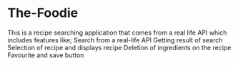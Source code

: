 # The-Foodie
This is a recipe searching application that comes from a real life API which includes features like; Search from a real-life API Getting result of search Selection of recipe and displays recipe Deletion of ingredients on the recipe Favourite and save button
